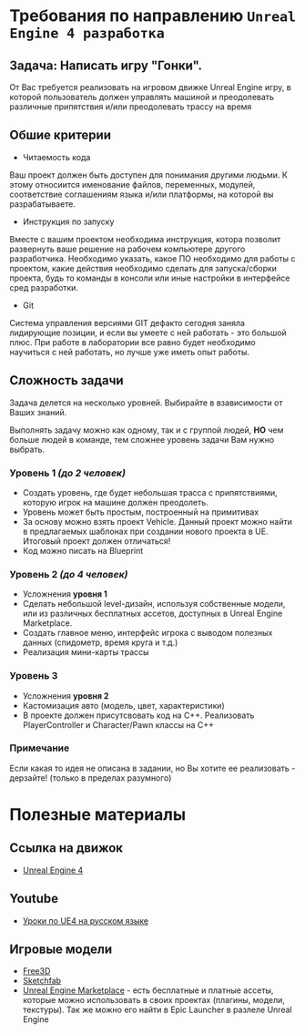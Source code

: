 # Требования по направлению `Unreal Engine 4 разработка`

## **Задача:** Написать игру "Гонки".
От Вас требуется реализовать на игровом движке Unreal Engine игру, в которой пользователь должен управлять машиной и преодолевать различные припятствия и/или преодолевать трассу на время

## **Обшие критерии**

* Читаемость кода

Ваш проект должен быть доступен для понимания другими людьми. К этому относиится именование файлов, переменных, модулей, соответствие соглашениям языка и/или платформы, на которой вы разрабатываете.

* Инструкция по запуску

Вместе с вашим проектом необходима инструкция, котора позволит развернуть ваше решение на рабочем компьютере другого разработчика. Необходимо указать, какое ПО необходимо для работы с проектом, какие действия необходимо сделать для запуска/сборки проекта, будь то команды в консоли или иные настройки в интерфейсе сред разработки.

* Git

Система управления версиями GIT дефакто сегодня заняла лидирующие позиции, и если вы умеете с ней работать - это большой плюс. При работе в лаборатории все равно будет необходимо научиться с ней работать, но лучше уже иметь опыт работы.

## **Сложность задачи**
Задача делется на несколько уровней. Выбирайте в взависимости от Ваших знаний.

Выполнять задачу можно как одному, так и с группой людей, **НО** чем больше людей в команде, тем сложнее уровень задачи Вам нужно выбрать. 

### **Уровень 1** *(до 2 человек)*
- Создать уровень, где будет небольшая трасса с припятствиями, которую игрок на машине должен преодолеть. 
- Уровень может быть простым, построенный на примитивах
- За основу можно взять проект Vehicle. Данный проект можно найти в предлагаемых шаблонах при создании нового проекта в UE. Итоговый проект должен отличаться!
- Код можно писать на Blueprint


### **Уровень 2** *(до 4 человек)*
- Усложнения **уровня 1**
- Сделать небольшой level-дизайн, используя собственные модели, или из различных бесплатных ассетов, доступных в Unreal Engine Marketplace.
- Создать главное меню, интерфейс игрока с выводом полезных данных (спидометр, время круга и т.д.)
- Реализация мини-карты трассы

### **Уровень 3**
- Усложнения **уровня 2**
- Кастомизация авто (модель, цвет, характеристики)
- В проекте должен присутсвовать код на С++. Реализовать PlayerController и Character/Pawn классы на C++

### **Примечание**
Если какая то идея не описана в задании, но Вы хотите ее реализовать - дерзайте! (только в пределах разумного)

# Полезные материалы

## Ссылка на движок
- [Unreal Engine 4](https://www.unrealengine.com)

## Youtube
- [Уроки по UE4 на русском языке](https://www.youtube.com/channel/UCLbkGIcYJxxL0tciH9RVebg)


## Игровые модели
- [Free3D](https://free3d.com/ru/)
- [Sketchfab](https://sketchfab.com/3d-models/popular)
- [Unreal Engine Marketplace](https://www.unrealengine.com/marketplace/en-US/store) - есть бесплатные и платные ассеты, которые можно использовать в своих проектах (плагины, модели, текстуры). Так же можно его найти в Epic Launcher в разлеле Unreal Engine